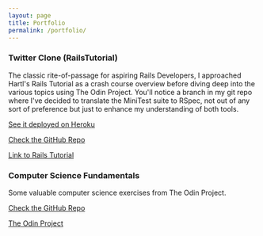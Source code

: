 ```yaml
---
layout: page
title: Portfolio
permalink: /portfolio/
---
```


<!-- ### Ruby-Connect

Collaborative project building an SMS game of Connect Four using Sinatra and Twilio. Part of Ruby Monday, an ongoing group-project through CodeNewbie.org.

My first contribution is to pair with another member to build out the game interface. -->

<!-- ### Rummikub

First collaborative project undertaken with a friend from CodeNewbie-ATX. -->

<!-- ### RottenPotatoes

The over-arching project from UC Berkeley's MOOC 'Engineering Software as a Service' teaches the Agile workflow by requiring students to build a restful social network application for movie reviews reminiscent of RottenTomatoes.com. The project builds over several weeks, with most of the front end being supplied in the boilerplate code.

[See it deployed on Heroku](#)

[Check the Github Repo (assignment details in ReadMe)](#) -->

### Twitter Clone (RailsTutorial)

The classic rite-of-passage for aspiring Rails Developers, I approached Hartl's Rails Tutorial as a crash course overview before diving deep into the various topics using The Odin Project. You'll notice a branch in my git repo where I've decided to translate the MiniTest suite to RSpec, not out of any sort of preference but just to enhance my understanding of both tools.

[See it deployed on Heroku](http://serene-lake-1633.herokuapp.com)

[Check the GitHub Repo](http://github.com/ashleymichal/sample_app)

[Link to Rails Tutorial](http://www.railstutorial.org)

### Computer Science Fundamentals

Some valuable computer science exercises from The Odin Project.

[Check the GitHub Repo](https://github.com/ashleymichal/ruby-comp-sci)

[The Odin Project](http://www.theodinproject.com)

<!-- [LINK_TEXT](LINK_URL) -->